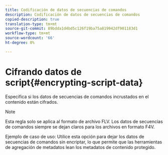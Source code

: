 ```yaml
---
title: Codificación de datos de secuencias de comandos
description: Codificación de datos de secuencias de comandos
copied-description: true
translation-type: tm+mt
source-git-commit: 89bdda1d4bd5c126f19ba75a819942df901183d1
workflow-type: tm+mt
source-wordcount: '66'
ht-degree: 0%

---
```



# Cifrando datos de script{#encrypting-script-data}

Especifica si los datos de secuencias de comandos incrustados en el contenido están cifrados.

>[!NOTE]
>
>Esta regla solo se aplica al formato de archivo FLV. Los datos de secuencias de comandos siempre se dejan claros para los archivos en formato F4V.

Ejemplo de caso de uso: Utilice esta opción para dejar los datos de secuencias de comandos sin encriptar, lo que permite que las herramientas de agregación de metadatos lean los metadatos de contenido protegido.
